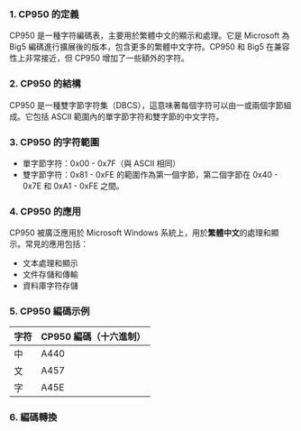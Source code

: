 ### 1. CP950 的定義

CP950 是一種字符編碼表，主要用於繁體中文的顯示和處理。它是 Microsoft 為 Big5 編碼進行擴展後的版本，包含更多的繁體中文字符。CP950 和 Big5 在兼容性上非常接近，但 CP950 增加了一些額外的字符。

### 2. CP950 的結構

CP950 是一種雙字節字符集（DBCS），這意味著每個字符可以由一或兩個字節組成。它包括 ASCII 範圍內的單字節字符和雙字節的中文字符。

### 3. CP950 的字符範圍

- 單字節字符：0x00 - 0x7F（與 ASCII 相同）
- 雙字節字符：0x81 - 0xFE 的範圍作為第一個字節，第二個字節在 0x40 - 0x7E 和 0xA1 - 0xFE 之間。

### 4. CP950 的應用

CP950 被廣泛應用於 Microsoft Windows 系統上，用於**繁體中文**的處理和顯示。常見的應用包括：

- 文本處理和顯示
- 文件存儲和傳輸
- 資料庫字符存儲

### 5. CP950 編碼示例

| 字符  | CP950 編碼（十六進制） |
| --- | -------------- |
| 中   | A440           |
| 文   | A457           |
| 字   | A45E           |

### 6. 編碼轉換

